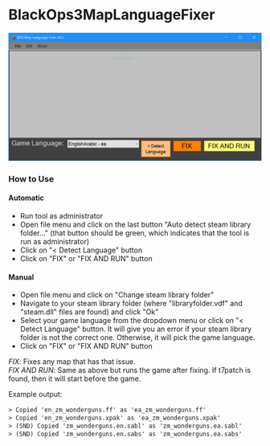 # BlackOps3MapLanguageFixer
![Screenshot of a comment on a GitHub issue showing an image, added in the Markdown, of an Octocat smiling and raising a tentacle.](https://github.com/TheGaming999/BlackOps-3-Map-Language-Fixer/blob/master/Capture1.PNG)

### How to Use
#### Automatic
* Run tool as administrator
* Open file menu and click on the last button "Auto detect steam library folder..." (that button should be green, which indicates that the tool is run as administrator)
* Click on "< Detect Language" button
* Click on "FIX" or "FIX AND RUN" button  
#### Manual
* Open file menu and click on "Change steam library folder"
* Navigate to your steam library folder (where "libraryfolder.vdf" and "steam.dll" files are found) and click "Ok"
* Select your game language from the dropdown menu or click on "< Detect Language" button. It will give you an error if your steam library folder is not the correct one. Otherwise, it will pick the game language.
* Click on "FIX" or "FIX AND RUN" button  

  
*FIX*: Fixes any map that has that issue.  
*FIX AND RUN*: Same as above but runs the game after fixing. If t7patch is found, then it will start before the game.  

Example output:
```
> Copied 'en_zm_wonderguns.ff' as 'ea_zm_wonderguns.ff'
> Copied 'en_zm_wonderguns.xpak' as 'ea_zm_wonderguns.xpak'
> (SND) Copied 'zm_wonderguns.en.sabl' as 'zm_wonderguns.ea.sabl'
> (SND) Copied 'zm_wonderguns.en.sabs' as 'zm_wonderguns.ea.sabs'
```

